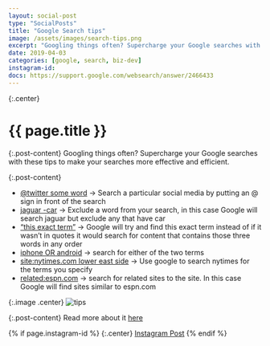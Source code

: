 ```yaml
---
layout: social-post
type: "SocialPosts"
title: "Google Search tips"
image: /assets/images/search-tips.png
excerpt: "Googling things often? Supercharge your Google searches with these tips to make your searches more effective and efficient."
date: 2019-04-03
categories: [google, search, biz-dev]
instagram-id: 
docs: https://support.google.com/websearch/answer/2466433
---
```

{:.center}
# {{ page.title }}

{:.post-content}
Googling things often? Supercharge your Google searches with these tips to make your searches more effective and efficient.

{:.post-content}
* <a href="http://www.google.com/search?q=@twitter+some+word" target="_blank">@twitter some word</a> -> Search a particular social media by putting an @ sign in front of the search
* <a href="http://www.google.com/search?q=jaguar -car" target="_blank">jaguar -car</a> -> Exclude a word from your search, in this case Google will search jaguar but exclude any that have car
* <a href='http://www.google.com/search?q="this exact term"' target="_blank">“this exact term”</a> -> Google will try and find this exact term instead of if it wasn’t in quotes it would search for content that contains those three words in any order
* <a href="http://www.google.com/search?q=iphone+OR+android" target="_blank">iphone OR android</a> -> search for either of the two terms
* <a href="http://www.google.com/search?q=site:nytimes.com lower+east+side" target="_blank">site:nytimes.com lower east side</a> -> Use google to search nytimes for the terms you specify
* <a href="http://www.google.com/search?q=related:espn.com" target="_blank">related:espn.com</a> -> search for related sites to the site. In this case Google will find sites similar to espn.com

{:.image .center}
![tips]({{page.image}})

{:.post-content}
Read more about it <a href="{{page.docs}}" target="_blank">here</a>

{% if page.instagram-id %}
{:.center}
<a class="insta-link" href="https://www.instagram.com/p/{{page.instagram-id}}" target="_blank">Instagram Post</a>
{% endif %}

